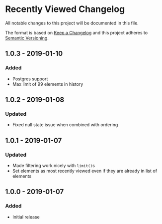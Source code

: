 # Recently Viewed Changelog

All notable changes to this project will be documented in this file.

The format is based on [Keep a Changelog](http://keepachangelog.com/) and this project adheres to [Semantic Versioning](http://semver.org/).

## 1.0.3 - 2019-01-10
### Added
- Postgres support
- Max limit of 99 elements in history

## 1.0.2 - 2019-01-08
### Updated
- Fixed null state issue when combined with ordering

## 1.0.1 - 2019-01-07
### Updated
- Made filtering work nicely with `limit()`s
- Set elements as most recently viewed even if they are already in list of elements

## 1.0.0 - 2019-01-07
### Added
- Initial release
